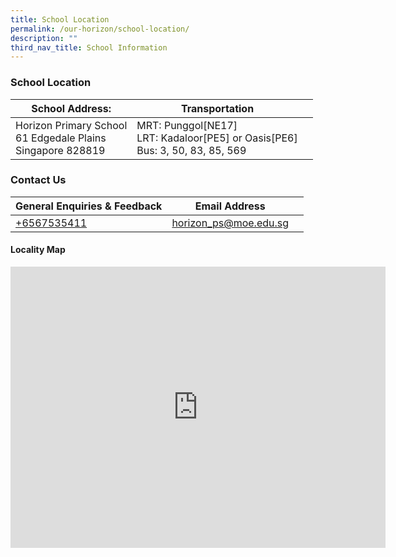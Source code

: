 ```yaml
---
title: School Location
permalink: /our-horizon/school-location/
description: ""
third_nav_title: School Information
---
```

### **School Location**
|School Address: | Transportation ||
| -------- | -------- | -------- |
| Horizon Primary School<br> 61 Edgedale Plains<br>Singapore 828819| MRT: Punggol[NE17]<br>LRT: Kadaloor[PE5] or Oasis[PE6]<br>Bus: 3, 50, 83, 85, 569   |    |

### **Contact Us**

| General Enquiries &amp; Feedback | Email Address |  |
| -------- | -------- | -------- |
|   [+6567535411](+6567535411)   |  [horizon_ps@moe.edu.sg](horizon_ps@moe.edu.sg)    |     |


#### **Locality Map**

<iframe loading="lazy" allowfullscreen="" style="border:0;" height="450" width="600" src="https://www.google.com/maps/embed?pb=!1m18!1m12!1m3!1d3988.6276292804732!2d103.91094151475416!3d1.399817498979097!2m3!1f0!2f0!3f0!3m2!1i1024!2i768!4f13.1!3m3!1m2!1s0x31da16003fe3eb83%3A0xd7dfdd03955fe8bd!2sHorizon%20Primary%20School!5e0!3m2!1sen!2ssg!4v1671812896861!5m2!1sen!2ssg"></iframe>